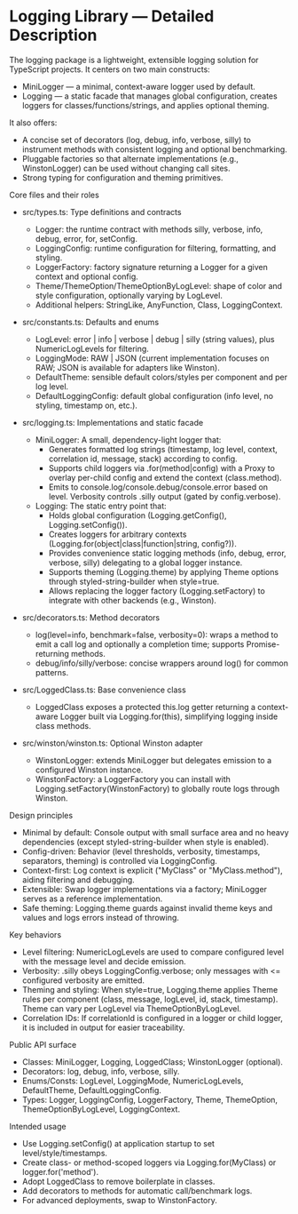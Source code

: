 # Logging Library — Detailed Description

The logging package is a lightweight, extensible logging solution for TypeScript projects. It centers on two main constructs:
- MiniLogger — a minimal, context-aware logger used by default.
- Logging — a static facade that manages global configuration, creates loggers for classes/functions/strings, and applies optional theming.

It also offers:
- A concise set of decorators (log, debug, info, verbose, silly) to instrument methods with consistent logging and optional benchmarking.
- Pluggable factories so that alternate implementations (e.g., WinstonLogger) can be used without changing call sites.
- Strong typing for configuration and theming primitives.

Core files and their roles
- src/types.ts: Type definitions and contracts
  - Logger: the runtime contract with methods silly, verbose, info, debug, error, for, setConfig.
  - LoggingConfig: runtime configuration for filtering, formatting, and styling.
  - LoggerFactory: factory signature returning a Logger for a given context and optional config.
  - Theme/ThemeOption/ThemeOptionByLogLevel: shape of color and style configuration, optionally varying by LogLevel.
  - Additional helpers: StringLike, AnyFunction, Class, LoggingContext.

- src/constants.ts: Defaults and enums
  - LogLevel: error | info | verbose | debug | silly (string values), plus NumericLogLevels for filtering.
  - LoggingMode: RAW | JSON (current implementation focuses on RAW; JSON is available for adapters like Winston).
  - DefaultTheme: sensible default colors/styles per component and per log level.
  - DefaultLoggingConfig: default global configuration (info level, no styling, timestamp on, etc.).

- src/logging.ts: Implementations and static facade
  - MiniLogger: A small, dependency-light logger that:
    - Generates formatted log strings (timestamp, log level, context, correlation id, message, stack) according to config.
    - Supports child loggers via .for(method|config) with a Proxy to overlay per-child config and extend the context (class.method).
    - Emits to console.log/console.debug/console.error based on level. Verbosity controls .silly output (gated by config.verbose).
  - Logging: The static entry point that:
    - Holds global configuration (Logging.getConfig(), Logging.setConfig()).
    - Creates loggers for arbitrary contexts (Logging.for(object|class|function|string, config?)).
    - Provides convenience static logging methods (info, debug, error, verbose, silly) delegating to a global logger instance.
    - Supports theming (Logging.theme) by applying Theme options through styled-string-builder when style=true.
    - Allows replacing the logger factory (Logging.setFactory) to integrate with other backends (e.g., Winston).

- src/decorators.ts: Method decorators
  - log(level=info, benchmark=false, verbosity=0): wraps a method to emit a call log and optionally a completion time; supports Promise-returning methods.
  - debug/info/silly/verbose: concise wrappers around log() for common patterns.

- src/LoggedClass.ts: Base convenience class
  - LoggedClass exposes a protected this.log getter returning a context-aware Logger built via Logging.for(this), simplifying logging inside class methods.

- src/winston/winston.ts: Optional Winston adapter
  - WinstonLogger: extends MiniLogger but delegates emission to a configured Winston instance.
  - WinstonFactory: a LoggerFactory you can install with Logging.setFactory(WinstonFactory) to globally route logs through Winston.

Design principles
- Minimal by default: Console output with small surface area and no heavy dependencies (except styled-string-builder when style is enabled).
- Config-driven: Behavior (level thresholds, verbosity, timestamps, separators, theming) is controlled via LoggingConfig.
- Context-first: Log context is explicit ("MyClass" or "MyClass.method"), aiding filtering and debugging.
- Extensible: Swap logger implementations via a factory; MiniLogger serves as a reference implementation.
- Safe theming: Logging.theme guards against invalid theme keys and values and logs errors instead of throwing.

Key behaviors
- Level filtering: NumericLogLevels are used to compare configured level with the message level and decide emission.
- Verbosity: .silly obeys LoggingConfig.verbose; only messages with <= configured verbosity are emitted.
- Theming and styling: When style=true, Logging.theme applies Theme rules per component (class, message, logLevel, id, stack, timestamp). Theme can vary per LogLevel via ThemeOptionByLogLevel.
- Correlation IDs: If correlationId is configured in a logger or child logger, it is included in output for easier traceability.

Public API surface
- Classes: MiniLogger, Logging, LoggedClass; WinstonLogger (optional).
- Decorators: log, debug, info, verbose, silly.
- Enums/Consts: LogLevel, LoggingMode, NumericLogLevels, DefaultTheme, DefaultLoggingConfig.
- Types: Logger, LoggingConfig, LoggerFactory, Theme, ThemeOption, ThemeOptionByLogLevel, LoggingContext.

Intended usage
- Use Logging.setConfig() at application startup to set level/style/timestamps.
- Create class- or method-scoped loggers via Logging.for(MyClass) or logger.for('method').
- Adopt LoggedClass to remove boilerplate in classes.
- Add decorators to methods for automatic call/benchmark logs.
- For advanced deployments, swap to WinstonFactory.
